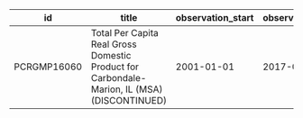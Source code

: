 | id          | title                                                                                       | observation_start   | observation_end   |
|-------------|---------------------------------------------------------------------------------------------|---------------------|-------------------|
| PCRGMP16060 | Total Per Capita Real Gross Domestic Product for Carbondale-Marion, IL (MSA) (DISCONTINUED) | 2001-01-01          | 2017-01-01        |
